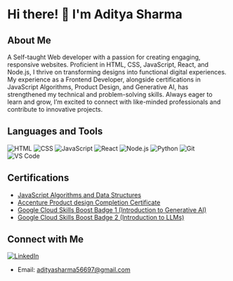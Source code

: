 # Hi there! 👋 I'm Aditya Sharma

## About Me
<p>
A Self-taught Web developer with a passion for creating engaging, responsive websites. Proficient in HTML, CSS, JavaScript, React, and Node.js, I thrive on transforming designs into functional digital experiences. My experience as a Frontend Developer, alongside certifications in JavaScript Algorithms, Product Design, and Generative AI, has strengthened my technical and problem-solving skills. Always eager to learn and grow, I’m excited to connect with like-minded professionals and contribute to innovative projects.
</p>

## Languages and Tools
![HTML](https://img.shields.io/badge/-HTML-E34F26?style=flat-square&logo=html5&logoColor=ffffff)
![CSS](https://img.shields.io/badge/-CSS-1572B6?style=flat-square&logo=css3&logoColor=ffffff)
![JavaScript](https://img.shields.io/badge/-JavaScript-F7DF1E?style=flat-square&logo=javascript&logoColor=black)
![React](https://img.shields.io/badge/-React-007bff?style=flat-square&logo=react&logoColor=white)
![Node.js](https://img.shields.io/badge/Node.js-339933?style=flat-square&logo=nodedotjs&logoColor=white)
![Python](https://img.shields.io/badge/-Python-3776AB?style=flat-square&logo=python&logoColor=ffffff)
![Git](https://img.shields.io/badge/-Git-000?style=flat-square&logo=git&logoColor=white)
![VS Code](https://img.shields.io/badge/-VS%20Code-blueviolet?style=flat-square&logo=visual-studio-code&logoColor=white)

## Certifications
- [JavaScript Algorithms and Data Structures](https://www.freecodecamp.org/certification/ADISHA2003/javascript-algorithms-and-data-structures-v8)
- [Accenture Product design Completion Certificate](https://forage-uploads-prod.s3.amazonaws.com/completion-certificates/Accenture%20North%20America/NqLZqrXRDvfkqHRKG_Accenture%20North%20America_KXoqSiGiAYJSZDtN9_1705326990555_completion_certificate.pdf)
- [Google Cloud Skills Boost Badge 1 (Introduction to Generative AI)](https://www.cloudskillsboost.google/public_profiles/0b9c12e8-4a94-4d00-ae7e-d456c2ea3c92/badges/6969003?utm_medium=social&utm_source=linkedin&utm_campaign=ql-social-share)
- [Google Cloud Skills Boost Badge 2 (Introduction to LLMs)](https://www.cloudskillsboost.google/public_profiles/0b9c12e8-4a94-4d00-ae7e-d456c2ea3c92/badges/7171997?utm_medium=social&utm_source=linkedin&utm_campaign=ql-social-share)

## Connect with Me
[![LinkedIn](https://img.shields.io/badge/LinkedIn-aditya--sharma-blue?style=flat-square&logo=linkedin)](https://linkedin.com/in/aditya-sharma-334528296)
- Email: [adityasharma56697@gmail.com](mailto:adityasharma56697@gmail.com)
